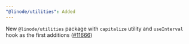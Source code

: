 ```yaml
---
"@linode/utilities": Added
---
```


New `@linode/utilities` package with `capitalize` utility and `useInterval` hook as the first additions ([#11666](https://github.com/linode/manager/pull/11666))
